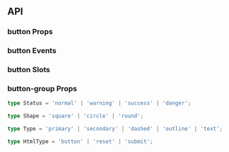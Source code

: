 ## API

### button Props

<field-table :data="buttonProps"/>

### button Events

<field-table :data="buttonEvents" type="emits" />

### button Slots

<field-table :data="buttonSlots"  type="slots"/>

### button-group Props

<field-table :data="buttonGroupProps" />

```typescript
type Status = 'normal' | 'warning' | 'success' | 'danger';

type Shape = 'square' | 'circle' | 'round';

type Type = 'primary' | 'secondary' | 'dashed' | 'outline' | 'text';

type HtmlType = 'button' | 'reset' | 'submit';
```

<script setup>
import { ref } from 'vue';

const buttonProps = ref([
  {
    name: 'type',
    desc: '按钮的类型，分为五种：次要按钮、主要按钮、虚框按钮、线性按钮、文字按钮。',
    type: 'Type',
    value: "'secondary'",
  },
  {
    name: 'shape',
    desc: '按钮的形状',
    type: 'Shape',
    value: "'square'",
  },
  {
    name: 'status',
    desc: '按钮的状态',
    type: 'Status',
    value: "'normal'",
  },
  {
    name: 'size',
    desc: '按钮的尺寸',
    type: 'Size',
    value: "'medium'",
    href:'/guide/types'
  },
  {
    name: 'long',
    desc: '按钮的宽度是否随容器自适应。',
    type: 'boolean',
    value: 'false',
  },
  {
    name: 'loading',
    desc: '按钮是否为加载中状态',
    type: 'boolean',
    value: 'false',
  },
  {
    name: 'disabled',
    desc: '按钮是否禁用',
    type: 'boolean',
    value: 'false',
  },
  {
    name: 'html-type',
    desc: '设置 button 的原生 type 属性，可选值参考 HTML标准',
    type: 'string',
    value: "'button'",
  },
  {
    name: 'autofocus',
    desc: '设置 button 的原生 autofocus 属性，可选值参考 HTML标准',
    type: 'boolean',
    value: 'false',
  },
  {
    name: 'href',
    desc: '设置跳转链接。设置此属性时，按钮渲染为a标签。',
    type: 'string',
    value: '-',
  },
]);

const buttonEvents = ref([
  {
    name: 'click',
    desc: '点击按钮时触发',
    type: 'ev: MouseEvent',
    value: '-',
  },
]);

const buttonSlots = ref([
  {
    name: 'icon',
    desc: '图标',
    type: '-',
    value: '-',
  },
]);

const buttonGroupProps = ref([
  {
    name: 'type',
    desc: '按钮的类型，分为五种：次要按钮、主要按钮、虚框按钮、线性按钮、文字按钮。',
    type: 'Type',
    value: '-',
  },
  {
    name: 'status',
    desc: '按钮的状态',
    type: 'Status',
    value: '-',
  },
  {
    name: 'shape',
    desc: '按钮的形状',
    type: 'Shape',
    value: '-',
    href:"/guide/types"
  },
  {
    name: 'size',
    desc: '按钮的尺寸',
    type: 'Size',
    value: '-',
     href:'/guide/types'
  },
  {
    name: 'disabled',
    desc: '全部子按钮是否禁用',
    type: 'boolean',
    value: 'false',
  },
]);


</script>
